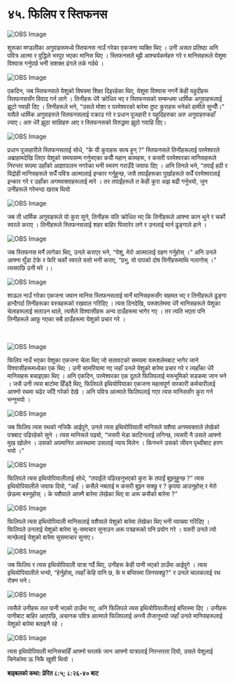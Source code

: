 # ४५. फिलिप र स्तिफनस

![OBS Image](https://cdn.door43.org/obs/jpg/360px/obs-en-45-01.jpg)

शुरूका मण्डलीका अगुवाहरूमध्ये स्तिफनस नाउँ गरेका एकजना व्यक्ति थिए । उनी असल प्रतिष्ठा अनि पवित्र आत्मा र वुद्धिले भरपुर भएका मानिस थिए । स्तिफनसले थुप्रै आश्‍चर्यकर्महरु गरे र मानिसहरूले येशूमा विश्‍वास गर्नुपर्छ भनी सशक्त ढंगले तर्क गर्दथे ।

![OBS Image](https://cdn.door43.org/obs/jpg/360px/obs-en-45-02.jpg)

एकदिन, जब स्तिफनसले येशूको विषयमा शिक्षा दिइरहेका थिए, येशूमा विश्‍वास नगर्ने केही यहूदीहरू स्तिफनससँग विवाद गर्न लागे । तिनीहरू धेरै क्रोधित भए र स्तिफनसको सम्बन्धमा धार्मिक अगुवाहरूलाई झूटो गवाही दिए । तिनीहरूले भने, “उसले मोशा र परमेश्‍वरको बारेमा दुष्ट कुराहरू भनेको हामीले सुन्यौँ।" यसैले धार्मिक अगुवाहरुले स्तिफनसलाई पक्राउ गरे र प्रधान पूजहारी र यहुदिहरुका अरु अगुवाहरुकहाँ ल्याए। अरु धेरै झुठा साक्षिहरु आए र स्तिफनसको विरुद्धमा झुठो गवाहि दिए।

![OBS Image](https://cdn.door43.org/obs/jpg/360px/obs-en-45-03.jpg)

प्रधान पूजाहारीले स्तिफनसलाई सोधे, “के यी कुराहरू सत्य हुन् ?” स्तिफनसले तिनीहरूलाई परमेश्‍वरले अब्राहामदेखि लिएर येशूको समयसम्म गर्नुभएका कयौँ महान् कामहरू, र कसरी परमेश्‍वरका मानिसहरूले निरन्तर रूपमा उहाँको आज्ञापालन नगरेका भनी स्मरण गराउँदै जवाफ दिए । अनि तिनले भने, “तपाईं हठी र विद्रोही मानिसहरूले सधैँ पवित्र आत्मालाई इन्कार गर्नुहुन्छ, जसै तपाईंहरूका पुर्खाहरूले सधैँ परमेश्‍वरलाई इन्कार गरे र उहाँका अगमवक्ताहरूलाई मारे । तर तपाईंहरूले त केही कुरा अझ बढी गर्नुभयो, जुन उनीहरूले गरेभन्दा खराब थियो

![OBS Image](https://cdn.door43.org/obs/jpg/360px/obs-en-45-04.jpg)

जब ती धार्मिक अगुवाहरूले यो कुरा सुने, तिनीहरू यति क्रोधित भए कि तिनीहरूले आफ्ना कान थुने र चर्को स्वरले कराए । तिनीहरूले स्तिफनसलाई शहर बाहिर घिसारेर लगे र उनलाई मार्न ढुङ्गाले हाने ।​

![OBS Image](https://cdn.door43.org/obs/jpg/360px/obs-en-45-05.jpg)

जब स्तिफनस मर्नै लागेका थिए, उनले कराएर भने, “येशू, मेरो आत्मालाई ग्रहण गर्नुहोस् ।” अनि उनले आफ्ना घुँडा टेके र फेरि चर्को स्वरले यसो भनी कराए, “प्रभु, यो पापको दोष यिनीहरूमाथि नलागोस् ।” त्यसपछि उनी मरे ।।​

![OBS Image](https://cdn.door43.org/obs/jpg/360px/obs-en-45-06.jpg)

शाऊल नाउँ गरेका एकजना जवान मानिस स्तिफनसलाई मार्ने मानिसहरूसँग सहमत भए र तिनीहरूले ढुङ्गा हान्दैगर्दा तिनीहरूका वस्त्रहरूको रखवाल गरिदिए । त्यस दिनदेखि, यरूशलेममा धेरै मानिसहरूले येशूका चेलाहरूलाई सताउन थाले, त्यसैले विश्‍वासीहरू अन्य ठाउँहरूमा भागेर गए । तर त्यति भएता पनि तिनीहरूले आफू गएका सबै ठाउँहरूमा येशूको प्रचार गरे ।

​

![OBS Image](https://cdn.door43.org/obs/jpg/360px/obs-en-45-07.jpg)

फिलिप नाउँ भएका येशूका एकजना चेला थिए जो सतावटको समयमा यरूशलेमबाट भागेर जाने विश्‍वासीहरूमध्येका एक थिए । उनी सामरियामा गए जहाँ उनले येशूको बारेमा प्रचार गरे र त्यहाँका धेरै मानिसहरू बचाइएका थिए । अनि एकदिन, परमेश्‍वरका एक दूतले फिलिपलाई मरूभूमिको सडकमा जान भने । जसै उनी त्यस बाटोमा हिँड्दै थिए, फिलिपले इथियोपियाका एकजना महत्वपूर्ण सरकारी कर्मचारीलाई आफ्नो रथमा चढेर जाँदै गरेको देखे । अनि पवित्र आत्माले फिलिपलाई गएर त्यस मानिससँग कुरा गर्न भन्‍नुभयो ।

![OBS Image](https://cdn.door43.org/obs/jpg/360px/obs-en-45-08.jpg)

जब फिलिप त्यस रथको नजिकै आईपुगे, उनले त्यस इथियोपियाली मानिसले यशैया अगमवक्ताले लेखेको पत्रबाट पढिरहेको सुने । त्यस मानिसले पढ्यो, “जसरी भेडा काटिनलाई लगिन्छ, त्यसरी नै उसले आफ्नो मुख खोलेन । उसको अपमानित अवस्थामा उसलाई न्याय मिलेन । किनभने उसको जीवन पृथ्वीबाट हरण भयो ।”​

![OBS Image](https://cdn.door43.org/obs/jpg/360px/obs-en-45-09.jpg)

फिलिपले त्यस इथियोपियालीलाई सोधे, “तपाईंले पढिरहनुभएको कुरा के तपाईं बुझ्नुहुन्छ ?” त्यस इथियोपियालीले जवाफ दियो, “अहँ । कसैले नबताई म कसरी बुझ्‍न सक्छु र ? कृपया आउनुहोस् र मेरो छेऊमा बस्‍नुहोस् । के यशैयाले आफ्नै बारेमा लेखेका थिए वा अरू कसैको बारेमा ?”

![OBS Image](https://cdn.door43.org/obs/jpg/360px/obs-en-45-10.jpg)

फिलिपले त्यस इथियोपियाली मानिसलाई यशैयाले येशूको बारेमा लेखेका थिए भनी व्याख्या गरिदिए । फिलिपले उनलाई येशूको बारेमा सु-समाचार सुनाउन अरू पत्रहरूको पनि प्रयोग गरे । यसरी उनले त्यो मान्‍छेलाई येशुको बारेमा सुसमाचार सुनाए।

![OBS Image](https://cdn.door43.org/obs/jpg/360px/obs-en-45-11.jpg)

जब फिलिप र त्यस इथियोपियाली यात्रा गर्दै थिए, उनीहरू केही पानी भएको ठाउँमा आईपुगे । त्यस इथियोपियालीले भन्यो, “हेर्नुहोस्, त्‍यहाँ केहि पानि छ, के म बप्तिस्‍मा लिनसक्‍छु?" र उनले चालकलाई रथ रोक्‍न भने।

![OBS Image](https://cdn.door43.org/obs/jpg/360px/obs-en-45-12.jpg)

त्यसैले उनीहरू तल पानी भएको ठाउँमा गए, अनि फिलिपले त्यस इथियोपियालीलाई बप्तिस्मा दिए । उनीहरू पानीबाट बाहिर आएपछि, अचानक पवित्र आत्माले फिलिपलाई अन्त्यै लैजानुभयो जहाँ उनले मानिसहरूलाई येशूको बारेमा बताइनै रहे ।

![OBS Image](https://cdn.door43.org/obs/jpg/360px/obs-en-45-13.jpg)

त्यस इथियोपियाली मानिसचाहिँ आफ्नो घरतर्फ जान आफ्नो यात्रालाई निरन्तरता दियो, उसले येशूलाई चिनेकोमा ऊ निकै खुशी थियो ।

__बाइबलको कथा: प्रेरित ८:५; ८:२६-४० बाट__

